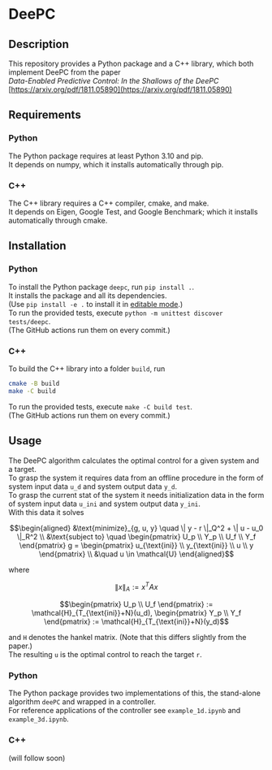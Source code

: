 # DeePC

## Description
This repository provides a Python package and a C++ library, which both implement DeePC from the paper<br>
<i>Data-Enabled Predictive Control: In the Shallows of the DeePC</i><br>
[https://arxiv.org/pdf/1811.05890](https://arxiv.org/pdf/1811.05890)

## Requirements
### Python
The Python package requires at least Python 3.10 and pip.<br>
It depends on numpy, which it installs automatically through pip.
### C++
The C++ library requires a C++ compiler, cmake, and make.<br>
It depends on Eigen, Google Test, and Google Benchmark; which it installs automatically through cmake.

## Installation
### Python
To install the Python package `deepc`, run `pip install .`.<br>
It installs the package and all its dependencies.<br>
(Use `pip install -e .` to install it in [editable mode](https://pip.pypa.io/en/stable/topics/local-project-installs/#editable-installs).)<br>
To run the provided tests, execute `python -m unittest discover tests/deepc`.<br>
(The GitHub actions run them on every commit.)
### C++
To build the C++ library into a folder `build`, run
```bash
cmake -B build
make -C build
```
To run the provided tests, execute `make -C build test`.<br>
(The GitHub actions run them on every commit.)

## Usage
The DeePC algorithm calculates the optimal control for a given system and a target.<br>
To grasp the system it requires data from an offline procedure in the form of system input data `u_d` and system output data `y_d`.<br>
To grasp the current stat of the system it needs initialization data in the form of system input data `u_ini` and system output data `y_ini`.<br>
With this data it solves
```math
\begin{aligned}
    &\text{minimize}_{g, u, y} \quad \| y - r \|_Q^2 + \| u - u_0 \|_R^2 \\
    &\text{subject to} \quad \begin{pmatrix} U_p \\ Y_p \\ U_f \\ Y_f \end{pmatrix} g = \begin{pmatrix} u_{\text{ini}} \\ y_{\text{ini}} \\ u \\ y \end{pmatrix} \\
    &\quad u \in \mathcal{U}
\end{aligned}
```
where
```math
\| x \|_A := x^T A x
```
```math
\begin{pmatrix} U_p \\ U_f \end{pmatrix} := \mathcal{H}_{T_{\text{ini}}+N}(u_d), \begin{pmatrix} Y_p \\ Y_f \end{pmatrix} := \mathcal{H}_{T_{\text{ini}}+N}(y_d)
```
and `H` denotes the hankel matrix. (Note that this differs slightly from the paper.)<br>
The resulting `u` is the optimal control to reach the target `r`.

### Python
The Python package provides two implementations of this, the stand-alone algorithm `deePC` and wrapped in a controller.<br>
For reference applications of the controller see `example_1d.ipynb` and `example_3d.ipynb`.
### C++
(will follow soon)
